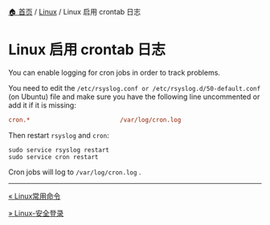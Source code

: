 [🏠 首页](../_index.md) / [Linux](_index.md) / Linux 启用 crontab 日志

# Linux 启用 crontab 日志

You can enable logging for cron jobs in order to track problems.

You need to edit the `/etc/rsyslog.conf or /etc/rsyslog.d/50-default.conf` (on Ubuntu) file and make sure you have the following line uncommented or add it if it is missing:

```ini
cron.*                         /var/log/cron.log
```

Then restart `rsyslog` and `cron`:

```shell
sudo service rsyslog restart
sudo service cron restart
```

Cron jobs will log to `/var/log/cron.log` .

---
[« Linux常用命令](linux-common-commands.md)

[» Linux-安全登录](linux-secure-login.md)

